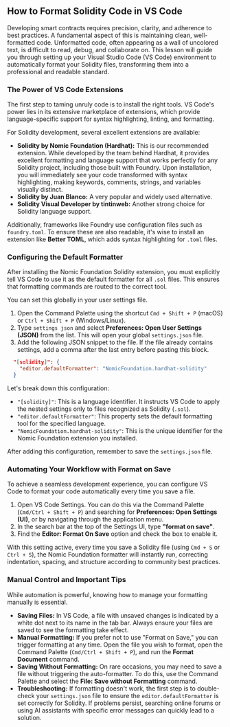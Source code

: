 ## How to Format Solidity Code in VS Code

Developing smart contracts requires precision, clarity, and adherence to best practices. A fundamental aspect of this is maintaining clean, well-formatted code. Unformatted code, often appearing as a wall of uncolored text, is difficult to read, debug, and collaborate on. This lesson will guide you through setting up your Visual Studio Code (VS Code) environment to automatically format your Solidity files, transforming them into a professional and readable standard.

### The Power of VS Code Extensions

The first step to taming unruly code is to install the right tools. VS Code's power lies in its extensive marketplace of extensions, which provide language-specific support for syntax highlighting, linting, and formatting.

For Solidity development, several excellent extensions are available:

*   **Solidity by Nomic Foundation (Hardhat):** This is our recommended extension. While developed by the team behind Hardhat, it provides excellent formatting and language support that works perfectly for any Solidity project, including those built with Foundry. Upon installation, you will immediately see your code transformed with syntax highlighting, making keywords, comments, strings, and variables visually distinct.
*   **Solidity by Juan Blanco:** A very popular and widely used alternative.
*   **Solidity Visual Developer by tintinweb:** Another strong choice for Solidity language support.

Additionally, frameworks like Foundry use configuration files such as `foundry.toml`. To ensure these are also readable, it's wise to install an extension like **Better TOML**, which adds syntax highlighting for `.toml` files.

### Configuring the Default Formatter

After installing the Nomic Foundation Solidity extension, you must explicitly tell VS Code to use it as the default formatter for all `.sol` files. This ensures that formatting commands are routed to the correct tool.

You can set this globally in your user settings file.

1.  Open the Command Palette using the shortcut `Cmd + Shift + P` (macOS) or `Ctrl + Shift + P` (Windows/Linux).
2.  Type `settings json` and select **Preferences: Open User Settings (JSON)** from the list. This will open your global `settings.json` file.
3.  Add the following JSON snippet to the file. If the file already contains settings, add a comma after the last entry before pasting this block.

```json
  "[solidity]": {
    "editor.defaultFormatter": "NomicFoundation.hardhat-solidity"
  }
```

Let's break down this configuration:
*   `"[solidity]"`: This is a language identifier. It instructs VS Code to apply the nested settings only to files recognized as Solidity (`.sol`).
*   `"editor.defaultFormatter"`: This property sets the default formatting tool for the specified language.
*   `"NomicFoundation.hardhat-solidity"`: This is the unique identifier for the Nomic Foundation extension you installed.

After adding this configuration, remember to save the `settings.json` file.

### Automating Your Workflow with Format on Save

To achieve a seamless development experience, you can configure VS Code to format your code automatically every time you save a file.

1.  Open VS Code Settings. You can do this via the Command Palette (`Cmd/Ctrl + Shift + P`) and searching for **Preferences: Open Settings (UI)**, or by navigating through the application menu.
2.  In the search bar at the top of the Settings UI, type **"format on save"**.
3.  Find the **Editor: Format On Save** option and check the box to enable it.

With this setting active, every time you save a Solidity file (using `Cmd + S` or `Ctrl + S`), the Nomic Foundation formatter will instantly run, correcting indentation, spacing, and structure according to community best practices.

### Manual Control and Important Tips

While automation is powerful, knowing how to manage your formatting manually is essential.

*   **Saving Files:** In VS Code, a file with unsaved changes is indicated by a white dot next to its name in the tab bar. Always ensure your files are saved to see the formatting take effect.
*   **Manual Formatting:** If you prefer not to use "Format on Save," you can trigger formatting at any time. Open the file you wish to format, open the Command Palette (`Cmd/Ctrl + Shift + P`), and run the **Format Document** command.
*   **Saving Without Formatting:** On rare occasions, you may need to save a file without triggering the auto-formatter. To do this, use the Command Palette and select the **File: Save without Formatting** command.
*   **Troubleshooting:** If formatting doesn't work, the first step is to double-check your `settings.json` file to ensure the `editor.defaultFormatter` is set correctly for Solidity. If problems persist, searching online forums or using AI assistants with specific error messages can quickly lead to a solution.
